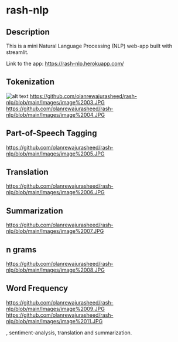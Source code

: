 # rash-nlp

## Description

This is a mini Natural Language Processing (NLP) web-app built with streamlit.

Link to the app: https://rash-nlp.herokuapp.com/

## Tokenization
![alt text](https://github.com/[olanrewajurasheed]/[rash-nlp]/blob/[main]/Images/image%2002.JPG?raw=true)
https://github.com/olanrewajurasheed/rash-nlp/blob/main/Images/image%2003.JPG
https://github.com/olanrewajurasheed/rash-nlp/blob/main/Images/image%2004.JPG


## Part-of-Speech Tagging
https://github.com/olanrewajurasheed/rash-nlp/blob/main/Images/image%2005.JPG

## Translation
https://github.com/olanrewajurasheed/rash-nlp/blob/main/Images/image%2006.JPG

## Summarization
https://github.com/olanrewajurasheed/rash-nlp/blob/main/Images/image%2007.JPG

## n grams
https://github.com/olanrewajurasheed/rash-nlp/blob/main/Images/image%2008.JPG

## Word Frequency
https://github.com/olanrewajurasheed/rash-nlp/blob/main/Images/image%2009.JPG
https://github.com/olanrewajurasheed/rash-nlp/blob/main/Images/image%2011.JPG









, sentiment-analysis, translation and summarization.
